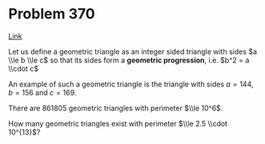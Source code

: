 # Problem 370

[Link](https://projecteuler.net/problem=370)

Let us define a geometric triangle as an integer sided triangle with sides $a \\le b \\le c$ so that its sides form a **geometric progression**, i.e. $b^2 = a \\cdot c$

An example of such a geometric triangle is the triangle with sides $a = 144$, $b = 156$ and $c = 169$.

There are $861805$ geometric triangles with perimeter $\\le 10^6$.

How many geometric triangles exist with perimeter $\\le 2.5 \\cdot 10^{13}$?